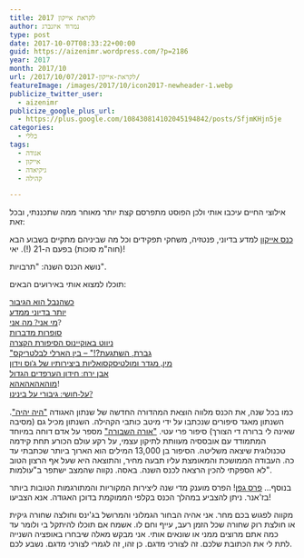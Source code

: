 ```yaml
---
title: לקראת אייקון 2017
author: נמרוד איזנברג
type: post
date: 2017-10-07T08:33:22+00:00
guid: https://aizenimr.wordpress.com/?p=2186
year: 2017
month: 2017/10
url: /2017/10/07/לקראת-אייקון-2017/
featureImage: /images/2017/10/icon2017-newheader-1.webp
publicize_twitter_user:
  - aizenimr
publicize_google_plus_url:
  - https://plus.google.com/108430814102045194842/posts/SfjmKHjn5je
categories:
  - כללי
tags:
  - אגודה
  - אייקון
  - גיקיאדה
  - קהילה

---
```

אילוצי החיים עיכבו אותי ולכן הפוסט מתפרסם קצת יותר מאוחר ממה שתכננתי, ובכל זאת:

[כנס אייקון][1] למדע בדיוני, פנטזיה, משחקי תפקידים וכל מה שביניהם מתקיים בשבוע הבא (חוה"מ סוכות) בפעם ה-21 (!). יאי!

נושא הכנס השנה: "תרבויות".

תוכלו למצוא אותי באירועים הבאים:

[<span lang="he-IL">כשהנבל הוא הגיבור</span>][2]<span style="font-family:Liberation Serif, serif;"><span lang="en-US"><br /> </span></span>[<span lang="he-IL">יותר בדיוני ממדע</span>][3]<span style="font-family:Liberation Serif, serif;"><span lang="en-US"><br /> </span></span>[<span lang="he-IL">מי אני</span><span style="font-family:Liberation Serif, serif;"><span lang="en-US">? </span></span><span lang="he-IL">מה אני</span>][4]<span style="font-family:Liberation Serif, serif;"><span lang="en-US">?<br /> </span></span>[<span lang="he-IL">סופרות מדברות</span>][5]<span style="font-family:Liberation Serif, serif;"><span lang="en-US"><br /> </span></span>[<span lang="he-IL">ניווט באוקיינוס הסיפורת הקצרה</span>][6]<span style="font-family:Liberation Serif, serif;"><span lang="en-US"><br /> </span></span><span lang="en-US"><a href="http://program.iconfestival.org.il/icon2017/sessions/%D7%92%D7%91%D7%A8%D7%AA-%D7%94%D7%A9%D7%AA%D7%92%D7%A2%D7%AA-%E2%80%93-%D7%91%D7%99%D7%9F-%D7%94%D7%90%D7%A8%D7%9C%D7%99-%D7%9C%D7%91%D7%9C%D7%98%D7%A8%D7%99%D7%A7%D7%A1">"גברת, השתגעת?!" – בין הארלי לבלטריקס</a></span><span style="font-family:Liberation Serif, serif;"><span lang="en-US"><br /> </span></span>[<span lang="he-IL">מין</span><span style="font-family:Liberation Serif, serif;"><span lang="en-US">, </span></span><span lang="he-IL">מגדר ומולטיסקסואליות ביצירותיו של ג</span><span style="font-family:Liberation Serif, serif;"><span lang="en-US">'</span></span><span lang="he-IL">וס וידון</span>][7]<span style="font-family:Liberation Serif, serif;"><span lang="en-US"><br /> </span></span>[<span lang="he-IL">אבן ירח</span><span style="font-family:Liberation Serif, serif;"><span lang="en-US">: </span></span><span lang="he-IL">חידון הערפדים הגדול</span>][8]<span style="font-family:Liberation Serif, serif;"><span lang="en-US"><br /> </span></span>[<span lang="he-IL">מוהאהאהאהא</span>][9]<span style="font-family:Liberation Serif, serif;"><span lang="en-US">!<br /> </span></span>[<span lang="he-IL">על</span><span style="font-family:Liberation Serif, serif;"><span lang="en-US">-</span></span><span lang="he-IL">חושי</span><span style="font-family:Liberation Serif, serif;"><span lang="en-US">: </span></span><span lang="he-IL">גיבורי על בינינו</span><span style="font-family:Liberation Serif, serif;"><span lang="en-US">? </span></span>][10]

כמו בכל שנה, את הכנס מלווה הוצאת המהדורה החדשה של שנתון האגודה ["היה יהיה"][11]. השנתון מאגד סיפורים שנכתבו על ידי מיטב כותבי הקהילה. השנתון מכיל גם (מסיבה שאינה לי ברורה די הצורך) סיפור פרי עטי. ["אורה השבורה"][12] מספר על אדם דוחה במיוחד המתמודד עם אובססיה מעוותת לתיקון עצמי, על רקע עולם הכורע תחת קידמה טכנולוגית שיצאה משליטה. הסיפור בן 13,000 המילים הוא הארוך ביותר שכתבתי עד כה. העבודה הממושכת והמאומצת עליו תבעה מחיר, והתוצאה היא שעל אף הרצון הטוב לא הספקתי להכין הרצאה לכנס השנה. באסה. נקווה שהמצב ישתפר ב"עולמות".

בנוסף... [פרס גפן][13]! הפרס מוענק מדי שנה ליצירות המקוריות והמתורגמות הטובות ביותר בז'אנר. ניתן להצביע במהלך הכנס בקלפי הממוקמת בדוכן האגודה. אנא הצביעו!

מקווה לפגוש בכם מחר. אני אהיה הבחור הגמלוני והמרושל בג'ינס וחולצה שחורה גיקית או חולצת רוק שחורה שכל הזמן רעב, עייף וחם לו. אשמח אם תוכלו להיתקל בי ולומר עד כמה אתם מרוצים ממני או שונאים אותי. אני מבקש מאלה שיבחרו באופציה השנייה לתת לי את הכתובת שלכם. זה לצורכי מדגם. כן זהו, זה לגמרי לצורכי מדגם. נשבע לכם.

 [1]: http://2017.iconfestival.org.il/
 [2]: http://program.iconfestival.org.il/icon2017/sessions/%D7%9B%D7%A9%D7%94%D7%A0%D7%91%D7%9C-%D7%94%D7%95%D7%90-%D7%94%D7%92%D7%99%D7%91%D7%95%D7%A8
 [3]: http://program.iconfestival.org.il/icon2017/sessions/%D7%99%D7%95%D7%AA%D7%A8-%D7%91%D7%93%D7%99%D7%95%D7%A0%D7%99-%D7%9E%D7%9E%D7%93%D7%A2
 [4]: http://program.iconfestival.org.il/icon2017/sessions/%D7%9E%D7%99-%D7%90%D7%A0%D7%99-%D7%9E%D7%94-%D7%90%D7%A0%D7%99
 [5]: http://program.iconfestival.org.il/icon2017/sessions/%D7%A1%D7%95%D7%A4%D7%A8%D7%95%D7%AA-%D7%9E%D7%93%D7%91%D7%A8%D7%95%D7%AA
 [6]: http://program.iconfestival.org.il/icon2017/sessions/%D7%A0%D7%99%D7%95%D7%95%D7%98-%D7%91%D7%90%D7%95%D7%A7%D7%99%D7%99%D7%A0%D7%95%D7%A1-%D7%94%D7%A1%D7%99%D7%A4%D7%95%D7%A8%D7%AA-%D7%94%D7%A7%D7%A6%D7%A8%D7%94
 [7]: http://program.iconfestival.org.il/icon2017/sessions/%D7%9E%D7%99%D7%9F-%D7%9E%D7%92%D7%93%D7%A8-%D7%95%D7%9E%D7%95%D7%9C%D7%98%D7%99%D7%A1%D7%A7%D7%A1%D7%95%D7%90%D7%9C%D7%99%D7%95%D7%AA-%D7%91%D7%99%D7%A6%D7%99%D7%A8%D7%95%D7%AA%D7%99%D7%95-%D7%A9%D7%9C-%D7%92%D7%95%D7%A1-%D7%95%D7%99%D7%93%D7%95%D7%9F
 [8]: http://program.iconfestival.org.il/icon2017/sessions/%D7%90%D7%91%D7%9F-%D7%99%D7%A8%D7%97-%D7%97%D7%99%D7%93%D7%95%D7%9F-%D7%94%D7%A2%D7%A8%D7%A4%D7%93%D7%99%D7%9D-%D7%94%D7%92%D7%93%D7%95%D7%9C
 [9]: http://program.iconfestival.org.il/icon2017/sessions/%D7%9E%D7%95%D7%94%D7%90%D7%94%D7%90%D7%94%D7%90%D7%94%D7%90
 [10]: http://program.iconfestival.org.il/icon2017/sessions/%D7%A2%D7%9C-%D7%97%D7%95%D7%A9%D7%99-%D7%92%D7%99%D7%91%D7%95%D7%A8%D7%99-%D7%A2%D7%9C-%D7%91%D7%99%D7%A0%D7%99%D7%A0%D7%95
 [11]: http://annual.sf-f.org.il/?cat=13
 [12]: http://annual.sf-f.org.il/?stories=%d7%90%d7%95%d7%a8%d7%94-%d7%94%d7%a9%d7%91%d7%95%d7%a8%d7%94
 [13]: http://geffen.sf-f.org.il/?p=1416